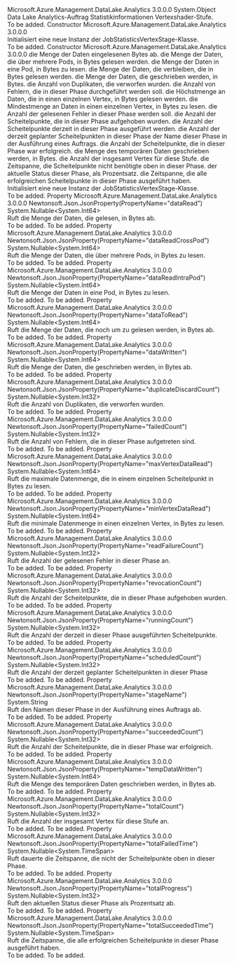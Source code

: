 <Type Name="JobStatisticsVertexStage" FullName="Microsoft.Azure.Management.DataLake.Analytics.Models.JobStatisticsVertexStage">
  <TypeSignature Language="C#" Value="public class JobStatisticsVertexStage" />
  <TypeSignature Language="ILAsm" Value=".class public auto ansi beforefieldinit JobStatisticsVertexStage extends System.Object" />
  <TypeSignature Language="DocId" Value="T:Microsoft.Azure.Management.DataLake.Analytics.Models.JobStatisticsVertexStage" />
  <TypeSignature Language="VB.NET" Value="Public Class JobStatisticsVertexStage" />
  <TypeSignature Language="F#" Value="type JobStatisticsVertexStage = class" />
  <AssemblyInfo>
    <AssemblyName>Microsoft.Azure.Management.DataLake.Analytics</AssemblyName>
    <AssemblyVersion>3.0.0.0</AssemblyVersion>
  </AssemblyInfo>
  <Base>
    <BaseTypeName>System.Object</BaseTypeName>
  </Base>
  <Interfaces />
  <Docs>
    <summary>
            Data Lake Analytics-Auftrag Statistikinformationen Vertexshader-Stufe.
            </summary>
    <remarks>To be added.</remarks>
  </Docs>
  <Members>
    <Member MemberName=".ctor">
      <MemberSignature Language="C#" Value="public JobStatisticsVertexStage ();" />
      <MemberSignature Language="ILAsm" Value=".method public hidebysig specialname rtspecialname instance void .ctor() cil managed" />
      <MemberSignature Language="DocId" Value="M:Microsoft.Azure.Management.DataLake.Analytics.Models.JobStatisticsVertexStage.#ctor" />
      <MemberSignature Language="VB.NET" Value="Public Sub New ()" />
      <MemberType>Constructor</MemberType>
      <AssemblyInfo>
        <AssemblyName>Microsoft.Azure.Management.DataLake.Analytics</AssemblyName>
        <AssemblyVersion>3.0.0.0</AssemblyVersion>
      </AssemblyInfo>
      <Parameters />
      <Docs>
        <summary>
            Initialisiert eine neue Instanz der JobStatisticsVertexStage-Klasse.
            </summary>
        <remarks>To be added.</remarks>
      </Docs>
    </Member>
    <Member MemberName=".ctor">
      <MemberSignature Language="C#" Value="public JobStatisticsVertexStage (Nullable&lt;long&gt; dataRead = null, Nullable&lt;long&gt; dataReadCrossPod = null, Nullable&lt;long&gt; dataReadIntraPod = null, Nullable&lt;long&gt; dataToRead = null, Nullable&lt;long&gt; dataWritten = null, Nullable&lt;int&gt; duplicateDiscardCount = null, Nullable&lt;int&gt; failedCount = null, Nullable&lt;long&gt; maxVertexDataRead = null, Nullable&lt;long&gt; minVertexDataRead = null, Nullable&lt;int&gt; readFailureCount = null, Nullable&lt;int&gt; revocationCount = null, Nullable&lt;int&gt; runningCount = null, Nullable&lt;int&gt; scheduledCount = null, string stageName = null, Nullable&lt;int&gt; succeededCount = null, Nullable&lt;long&gt; tempDataWritten = null, Nullable&lt;int&gt; totalCount = null, Nullable&lt;TimeSpan&gt; totalFailedTime = null, Nullable&lt;int&gt; totalProgress = null, Nullable&lt;TimeSpan&gt; totalSucceededTime = null);" />
      <MemberSignature Language="ILAsm" Value=".method public hidebysig specialname rtspecialname instance void .ctor(valuetype System.Nullable`1&lt;int64&gt; dataRead, valuetype System.Nullable`1&lt;int64&gt; dataReadCrossPod, valuetype System.Nullable`1&lt;int64&gt; dataReadIntraPod, valuetype System.Nullable`1&lt;int64&gt; dataToRead, valuetype System.Nullable`1&lt;int64&gt; dataWritten, valuetype System.Nullable`1&lt;int32&gt; duplicateDiscardCount, valuetype System.Nullable`1&lt;int32&gt; failedCount, valuetype System.Nullable`1&lt;int64&gt; maxVertexDataRead, valuetype System.Nullable`1&lt;int64&gt; minVertexDataRead, valuetype System.Nullable`1&lt;int32&gt; readFailureCount, valuetype System.Nullable`1&lt;int32&gt; revocationCount, valuetype System.Nullable`1&lt;int32&gt; runningCount, valuetype System.Nullable`1&lt;int32&gt; scheduledCount, string stageName, valuetype System.Nullable`1&lt;int32&gt; succeededCount, valuetype System.Nullable`1&lt;int64&gt; tempDataWritten, valuetype System.Nullable`1&lt;int32&gt; totalCount, valuetype System.Nullable`1&lt;valuetype System.TimeSpan&gt; totalFailedTime, valuetype System.Nullable`1&lt;int32&gt; totalProgress, valuetype System.Nullable`1&lt;valuetype System.TimeSpan&gt; totalSucceededTime) cil managed" />
      <MemberSignature Language="DocId" Value="M:Microsoft.Azure.Management.DataLake.Analytics.Models.JobStatisticsVertexStage.#ctor(System.Nullable{System.Int64},System.Nullable{System.Int64},System.Nullable{System.Int64},System.Nullable{System.Int64},System.Nullable{System.Int64},System.Nullable{System.Int32},System.Nullable{System.Int32},System.Nullable{System.Int64},System.Nullable{System.Int64},System.Nullable{System.Int32},System.Nullable{System.Int32},System.Nullable{System.Int32},System.Nullable{System.Int32},System.String,System.Nullable{System.Int32},System.Nullable{System.Int64},System.Nullable{System.Int32},System.Nullable{System.TimeSpan},System.Nullable{System.Int32},System.Nullable{System.TimeSpan})" />
      <MemberSignature Language="VB.NET" Value="Public Sub New (Optional dataRead As Nullable(Of Long) = null, Optional dataReadCrossPod As Nullable(Of Long) = null, Optional dataReadIntraPod As Nullable(Of Long) = null, Optional dataToRead As Nullable(Of Long) = null, Optional dataWritten As Nullable(Of Long) = null, Optional duplicateDiscardCount As Nullable(Of Integer) = null, Optional failedCount As Nullable(Of Integer) = null, Optional maxVertexDataRead As Nullable(Of Long) = null, Optional minVertexDataRead As Nullable(Of Long) = null, Optional readFailureCount As Nullable(Of Integer) = null, Optional revocationCount As Nullable(Of Integer) = null, Optional runningCount As Nullable(Of Integer) = null, Optional scheduledCount As Nullable(Of Integer) = null, Optional stageName As String = null, Optional succeededCount As Nullable(Of Integer) = null, Optional tempDataWritten As Nullable(Of Long) = null, Optional totalCount As Nullable(Of Integer) = null, Optional totalFailedTime As Nullable(Of TimeSpan) = null, Optional totalProgress As Nullable(Of Integer) = null, Optional totalSucceededTime As Nullable(Of TimeSpan) = null)" />
      <MemberSignature Language="F#" Value="new Microsoft.Azure.Management.DataLake.Analytics.Models.JobStatisticsVertexStage : Nullable&lt;int64&gt; * Nullable&lt;int64&gt; * Nullable&lt;int64&gt; * Nullable&lt;int64&gt; * Nullable&lt;int64&gt; * Nullable&lt;int&gt; * Nullable&lt;int&gt; * Nullable&lt;int64&gt; * Nullable&lt;int64&gt; * Nullable&lt;int&gt; * Nullable&lt;int&gt; * Nullable&lt;int&gt; * Nullable&lt;int&gt; * string * Nullable&lt;int&gt; * Nullable&lt;int64&gt; * Nullable&lt;int&gt; * Nullable&lt;TimeSpan&gt; * Nullable&lt;int&gt; * Nullable&lt;TimeSpan&gt; -&gt; Microsoft.Azure.Management.DataLake.Analytics.Models.JobStatisticsVertexStage" Usage="new Microsoft.Azure.Management.DataLake.Analytics.Models.JobStatisticsVertexStage (dataRead, dataReadCrossPod, dataReadIntraPod, dataToRead, dataWritten, duplicateDiscardCount, failedCount, maxVertexDataRead, minVertexDataRead, readFailureCount, revocationCount, runningCount, scheduledCount, stageName, succeededCount, tempDataWritten, totalCount, totalFailedTime, totalProgress, totalSucceededTime)" />
      <MemberType>Constructor</MemberType>
      <AssemblyInfo>
        <AssemblyName>Microsoft.Azure.Management.DataLake.Analytics</AssemblyName>
        <AssemblyVersion>3.0.0.0</AssemblyVersion>
      </AssemblyInfo>
      <Parameters>
        <Parameter Name="dataRead" Type="System.Nullable&lt;System.Int64&gt;" />
        <Parameter Name="dataReadCrossPod" Type="System.Nullable&lt;System.Int64&gt;" />
        <Parameter Name="dataReadIntraPod" Type="System.Nullable&lt;System.Int64&gt;" />
        <Parameter Name="dataToRead" Type="System.Nullable&lt;System.Int64&gt;" />
        <Parameter Name="dataWritten" Type="System.Nullable&lt;System.Int64&gt;" />
        <Parameter Name="duplicateDiscardCount" Type="System.Nullable&lt;System.Int32&gt;" />
        <Parameter Name="failedCount" Type="System.Nullable&lt;System.Int32&gt;" />
        <Parameter Name="maxVertexDataRead" Type="System.Nullable&lt;System.Int64&gt;" />
        <Parameter Name="minVertexDataRead" Type="System.Nullable&lt;System.Int64&gt;" />
        <Parameter Name="readFailureCount" Type="System.Nullable&lt;System.Int32&gt;" />
        <Parameter Name="revocationCount" Type="System.Nullable&lt;System.Int32&gt;" />
        <Parameter Name="runningCount" Type="System.Nullable&lt;System.Int32&gt;" />
        <Parameter Name="scheduledCount" Type="System.Nullable&lt;System.Int32&gt;" />
        <Parameter Name="stageName" Type="System.String" />
        <Parameter Name="succeededCount" Type="System.Nullable&lt;System.Int32&gt;" />
        <Parameter Name="tempDataWritten" Type="System.Nullable&lt;System.Int64&gt;" />
        <Parameter Name="totalCount" Type="System.Nullable&lt;System.Int32&gt;" />
        <Parameter Name="totalFailedTime" Type="System.Nullable&lt;System.TimeSpan&gt;" />
        <Parameter Name="totalProgress" Type="System.Nullable&lt;System.Int32&gt;" />
        <Parameter Name="totalSucceededTime" Type="System.Nullable&lt;System.TimeSpan&gt;" />
      </Parameters>
      <Docs>
        <param name="dataRead">die Menge der Daten eingelesenen Bytes ab.</param>
        <param name="dataReadCrossPod">die Menge der Daten, die über mehrere Pods, in Bytes gelesen werden.</param>
        <param name="dataReadIntraPod">die Menge der Daten in eine Pod, in Bytes zu lesen.</param>
        <param name="dataToRead">die Menge der Daten, die verbleiben, die in Bytes gelesen werden.</param>
        <param name="dataWritten">die Menge der Daten, die geschrieben werden, in Bytes.</param>
        <param name="duplicateDiscardCount">die Anzahl von Duplikaten, die verworfen wurden.</param>
        <param name="failedCount">die Anzahl von Fehlern, die in dieser Phase durchgeführt werden soll.</param>
        <param name="maxVertexDataRead">die Höchstmenge an Daten, die in einen einzelnen Vertex, in Bytes gelesen werden.</param>
        <param name="minVertexDataRead">die Mindestmenge an Daten in einen einzelnen Vertex, in Bytes zu lesen.</param>
        <param name="readFailureCount">die Anzahl der gelesenen Fehler in dieser Phase werden soll.</param>
        <param name="revocationCount">die Anzahl der Scheitelpunkte, die in dieser Phase aufgehoben wurden.</param>
        <param name="runningCount">die Anzahl der Scheitelpunkte derzeit in dieser Phase ausgeführt werden.</param>
        <param name="scheduledCount">die Anzahl der derzeit geplanter Scheitelpunkten in dieser Phase</param>
        <param name="stageName">der Name dieser Phase in der Ausführung eines Auftrags.</param>
        <param name="succeededCount">die Anzahl der Scheitelpunkte, die in dieser Phase war erfolgreich.</param>
        <param name="tempDataWritten">die Menge des temporären Daten geschrieben werden, in Bytes.</param>
        <param name="totalCount">die Anzahl der insgesamt Vertex für diese Stufe.</param>
        <param name="totalFailedTime">die Zeitspanne, die Scheitelpunkte nicht benötigte oben in dieser Phase.</param>
        <param name="totalProgress">der aktuelle Status dieser Phase, als Prozentsatz.</param>
        <param name="totalSucceededTime">die Zeitspanne, die alle erfolgreichen Scheitelpunkte in dieser Phase ausgeführt haben.</param>
        <summary>
            Initialisiert eine neue Instanz der JobStatisticsVertexStage-Klasse.
            </summary>
        <remarks>To be added.</remarks>
      </Docs>
    </Member>
    <Member MemberName="DataRead">
      <MemberSignature Language="C#" Value="public Nullable&lt;long&gt; DataRead { get; }" />
      <MemberSignature Language="ILAsm" Value=".property instance valuetype System.Nullable`1&lt;int64&gt; DataRead" />
      <MemberSignature Language="DocId" Value="P:Microsoft.Azure.Management.DataLake.Analytics.Models.JobStatisticsVertexStage.DataRead" />
      <MemberSignature Language="VB.NET" Value="Public ReadOnly Property DataRead As Nullable(Of Long)" />
      <MemberSignature Language="F#" Value="member this.DataRead : Nullable&lt;int64&gt;" Usage="Microsoft.Azure.Management.DataLake.Analytics.Models.JobStatisticsVertexStage.DataRead" />
      <MemberType>Property</MemberType>
      <AssemblyInfo>
        <AssemblyName>Microsoft.Azure.Management.DataLake.Analytics</AssemblyName>
        <AssemblyVersion>3.0.0.0</AssemblyVersion>
      </AssemblyInfo>
      <Attributes>
        <Attribute>
          <AttributeName>Newtonsoft.Json.JsonProperty(PropertyName="dataRead")</AttributeName>
        </Attribute>
      </Attributes>
      <ReturnValue>
        <ReturnType>System.Nullable&lt;System.Int64&gt;</ReturnType>
      </ReturnValue>
      <Docs>
        <summary>
            Ruft die Menge der Daten, die gelesen, in Bytes ab.
            </summary>
        <value>To be added.</value>
        <remarks>To be added.</remarks>
      </Docs>
    </Member>
    <Member MemberName="DataReadCrossPod">
      <MemberSignature Language="C#" Value="public Nullable&lt;long&gt; DataReadCrossPod { get; }" />
      <MemberSignature Language="ILAsm" Value=".property instance valuetype System.Nullable`1&lt;int64&gt; DataReadCrossPod" />
      <MemberSignature Language="DocId" Value="P:Microsoft.Azure.Management.DataLake.Analytics.Models.JobStatisticsVertexStage.DataReadCrossPod" />
      <MemberSignature Language="VB.NET" Value="Public ReadOnly Property DataReadCrossPod As Nullable(Of Long)" />
      <MemberSignature Language="F#" Value="member this.DataReadCrossPod : Nullable&lt;int64&gt;" Usage="Microsoft.Azure.Management.DataLake.Analytics.Models.JobStatisticsVertexStage.DataReadCrossPod" />
      <MemberType>Property</MemberType>
      <AssemblyInfo>
        <AssemblyName>Microsoft.Azure.Management.DataLake.Analytics</AssemblyName>
        <AssemblyVersion>3.0.0.0</AssemblyVersion>
      </AssemblyInfo>
      <Attributes>
        <Attribute>
          <AttributeName>Newtonsoft.Json.JsonProperty(PropertyName="dataReadCrossPod")</AttributeName>
        </Attribute>
      </Attributes>
      <ReturnValue>
        <ReturnType>System.Nullable&lt;System.Int64&gt;</ReturnType>
      </ReturnValue>
      <Docs>
        <summary>
            Ruft die Menge der Daten, die über mehrere Pods, in Bytes zu lesen.
            </summary>
        <value>To be added.</value>
        <remarks>To be added.</remarks>
      </Docs>
    </Member>
    <Member MemberName="DataReadIntraPod">
      <MemberSignature Language="C#" Value="public Nullable&lt;long&gt; DataReadIntraPod { get; }" />
      <MemberSignature Language="ILAsm" Value=".property instance valuetype System.Nullable`1&lt;int64&gt; DataReadIntraPod" />
      <MemberSignature Language="DocId" Value="P:Microsoft.Azure.Management.DataLake.Analytics.Models.JobStatisticsVertexStage.DataReadIntraPod" />
      <MemberSignature Language="VB.NET" Value="Public ReadOnly Property DataReadIntraPod As Nullable(Of Long)" />
      <MemberSignature Language="F#" Value="member this.DataReadIntraPod : Nullable&lt;int64&gt;" Usage="Microsoft.Azure.Management.DataLake.Analytics.Models.JobStatisticsVertexStage.DataReadIntraPod" />
      <MemberType>Property</MemberType>
      <AssemblyInfo>
        <AssemblyName>Microsoft.Azure.Management.DataLake.Analytics</AssemblyName>
        <AssemblyVersion>3.0.0.0</AssemblyVersion>
      </AssemblyInfo>
      <Attributes>
        <Attribute>
          <AttributeName>Newtonsoft.Json.JsonProperty(PropertyName="dataReadIntraPod")</AttributeName>
        </Attribute>
      </Attributes>
      <ReturnValue>
        <ReturnType>System.Nullable&lt;System.Int64&gt;</ReturnType>
      </ReturnValue>
      <Docs>
        <summary>
            Ruft die Menge der Daten in eine Pod, in Bytes zu lesen.
            </summary>
        <value>To be added.</value>
        <remarks>To be added.</remarks>
      </Docs>
    </Member>
    <Member MemberName="DataToRead">
      <MemberSignature Language="C#" Value="public Nullable&lt;long&gt; DataToRead { get; }" />
      <MemberSignature Language="ILAsm" Value=".property instance valuetype System.Nullable`1&lt;int64&gt; DataToRead" />
      <MemberSignature Language="DocId" Value="P:Microsoft.Azure.Management.DataLake.Analytics.Models.JobStatisticsVertexStage.DataToRead" />
      <MemberSignature Language="VB.NET" Value="Public ReadOnly Property DataToRead As Nullable(Of Long)" />
      <MemberSignature Language="F#" Value="member this.DataToRead : Nullable&lt;int64&gt;" Usage="Microsoft.Azure.Management.DataLake.Analytics.Models.JobStatisticsVertexStage.DataToRead" />
      <MemberType>Property</MemberType>
      <AssemblyInfo>
        <AssemblyName>Microsoft.Azure.Management.DataLake.Analytics</AssemblyName>
        <AssemblyVersion>3.0.0.0</AssemblyVersion>
      </AssemblyInfo>
      <Attributes>
        <Attribute>
          <AttributeName>Newtonsoft.Json.JsonProperty(PropertyName="dataToRead")</AttributeName>
        </Attribute>
      </Attributes>
      <ReturnValue>
        <ReturnType>System.Nullable&lt;System.Int64&gt;</ReturnType>
      </ReturnValue>
      <Docs>
        <summary>
            Ruft die Menge der Daten, die noch um zu gelesen werden, in Bytes ab.
            </summary>
        <value>To be added.</value>
        <remarks>To be added.</remarks>
      </Docs>
    </Member>
    <Member MemberName="DataWritten">
      <MemberSignature Language="C#" Value="public Nullable&lt;long&gt; DataWritten { get; }" />
      <MemberSignature Language="ILAsm" Value=".property instance valuetype System.Nullable`1&lt;int64&gt; DataWritten" />
      <MemberSignature Language="DocId" Value="P:Microsoft.Azure.Management.DataLake.Analytics.Models.JobStatisticsVertexStage.DataWritten" />
      <MemberSignature Language="VB.NET" Value="Public ReadOnly Property DataWritten As Nullable(Of Long)" />
      <MemberSignature Language="F#" Value="member this.DataWritten : Nullable&lt;int64&gt;" Usage="Microsoft.Azure.Management.DataLake.Analytics.Models.JobStatisticsVertexStage.DataWritten" />
      <MemberType>Property</MemberType>
      <AssemblyInfo>
        <AssemblyName>Microsoft.Azure.Management.DataLake.Analytics</AssemblyName>
        <AssemblyVersion>3.0.0.0</AssemblyVersion>
      </AssemblyInfo>
      <Attributes>
        <Attribute>
          <AttributeName>Newtonsoft.Json.JsonProperty(PropertyName="dataWritten")</AttributeName>
        </Attribute>
      </Attributes>
      <ReturnValue>
        <ReturnType>System.Nullable&lt;System.Int64&gt;</ReturnType>
      </ReturnValue>
      <Docs>
        <summary>
            Ruft die Menge der Daten, die geschrieben werden, in Bytes ab.
            </summary>
        <value>To be added.</value>
        <remarks>To be added.</remarks>
      </Docs>
    </Member>
    <Member MemberName="DuplicateDiscardCount">
      <MemberSignature Language="C#" Value="public Nullable&lt;int&gt; DuplicateDiscardCount { get; }" />
      <MemberSignature Language="ILAsm" Value=".property instance valuetype System.Nullable`1&lt;int32&gt; DuplicateDiscardCount" />
      <MemberSignature Language="DocId" Value="P:Microsoft.Azure.Management.DataLake.Analytics.Models.JobStatisticsVertexStage.DuplicateDiscardCount" />
      <MemberSignature Language="VB.NET" Value="Public ReadOnly Property DuplicateDiscardCount As Nullable(Of Integer)" />
      <MemberSignature Language="F#" Value="member this.DuplicateDiscardCount : Nullable&lt;int&gt;" Usage="Microsoft.Azure.Management.DataLake.Analytics.Models.JobStatisticsVertexStage.DuplicateDiscardCount" />
      <MemberType>Property</MemberType>
      <AssemblyInfo>
        <AssemblyName>Microsoft.Azure.Management.DataLake.Analytics</AssemblyName>
        <AssemblyVersion>3.0.0.0</AssemblyVersion>
      </AssemblyInfo>
      <Attributes>
        <Attribute>
          <AttributeName>Newtonsoft.Json.JsonProperty(PropertyName="duplicateDiscardCount")</AttributeName>
        </Attribute>
      </Attributes>
      <ReturnValue>
        <ReturnType>System.Nullable&lt;System.Int32&gt;</ReturnType>
      </ReturnValue>
      <Docs>
        <summary>
            Ruft die Anzahl von Duplikaten, die verworfen wurden.
            </summary>
        <value>To be added.</value>
        <remarks>To be added.</remarks>
      </Docs>
    </Member>
    <Member MemberName="FailedCount">
      <MemberSignature Language="C#" Value="public Nullable&lt;int&gt; FailedCount { get; }" />
      <MemberSignature Language="ILAsm" Value=".property instance valuetype System.Nullable`1&lt;int32&gt; FailedCount" />
      <MemberSignature Language="DocId" Value="P:Microsoft.Azure.Management.DataLake.Analytics.Models.JobStatisticsVertexStage.FailedCount" />
      <MemberSignature Language="VB.NET" Value="Public ReadOnly Property FailedCount As Nullable(Of Integer)" />
      <MemberSignature Language="F#" Value="member this.FailedCount : Nullable&lt;int&gt;" Usage="Microsoft.Azure.Management.DataLake.Analytics.Models.JobStatisticsVertexStage.FailedCount" />
      <MemberType>Property</MemberType>
      <AssemblyInfo>
        <AssemblyName>Microsoft.Azure.Management.DataLake.Analytics</AssemblyName>
        <AssemblyVersion>3.0.0.0</AssemblyVersion>
      </AssemblyInfo>
      <Attributes>
        <Attribute>
          <AttributeName>Newtonsoft.Json.JsonProperty(PropertyName="failedCount")</AttributeName>
        </Attribute>
      </Attributes>
      <ReturnValue>
        <ReturnType>System.Nullable&lt;System.Int32&gt;</ReturnType>
      </ReturnValue>
      <Docs>
        <summary>
            Ruft die Anzahl von Fehlern, die in dieser Phase aufgetreten sind.
            </summary>
        <value>To be added.</value>
        <remarks>To be added.</remarks>
      </Docs>
    </Member>
    <Member MemberName="MaxVertexDataRead">
      <MemberSignature Language="C#" Value="public Nullable&lt;long&gt; MaxVertexDataRead { get; }" />
      <MemberSignature Language="ILAsm" Value=".property instance valuetype System.Nullable`1&lt;int64&gt; MaxVertexDataRead" />
      <MemberSignature Language="DocId" Value="P:Microsoft.Azure.Management.DataLake.Analytics.Models.JobStatisticsVertexStage.MaxVertexDataRead" />
      <MemberSignature Language="VB.NET" Value="Public ReadOnly Property MaxVertexDataRead As Nullable(Of Long)" />
      <MemberSignature Language="F#" Value="member this.MaxVertexDataRead : Nullable&lt;int64&gt;" Usage="Microsoft.Azure.Management.DataLake.Analytics.Models.JobStatisticsVertexStage.MaxVertexDataRead" />
      <MemberType>Property</MemberType>
      <AssemblyInfo>
        <AssemblyName>Microsoft.Azure.Management.DataLake.Analytics</AssemblyName>
        <AssemblyVersion>3.0.0.0</AssemblyVersion>
      </AssemblyInfo>
      <Attributes>
        <Attribute>
          <AttributeName>Newtonsoft.Json.JsonProperty(PropertyName="maxVertexDataRead")</AttributeName>
        </Attribute>
      </Attributes>
      <ReturnValue>
        <ReturnType>System.Nullable&lt;System.Int64&gt;</ReturnType>
      </ReturnValue>
      <Docs>
        <summary>
            Ruft die maximale Datenmenge, die in einem einzelnen Scheitelpunkt in Bytes zu lesen.
            </summary>
        <value>To be added.</value>
        <remarks>To be added.</remarks>
      </Docs>
    </Member>
    <Member MemberName="MinVertexDataRead">
      <MemberSignature Language="C#" Value="public Nullable&lt;long&gt; MinVertexDataRead { get; }" />
      <MemberSignature Language="ILAsm" Value=".property instance valuetype System.Nullable`1&lt;int64&gt; MinVertexDataRead" />
      <MemberSignature Language="DocId" Value="P:Microsoft.Azure.Management.DataLake.Analytics.Models.JobStatisticsVertexStage.MinVertexDataRead" />
      <MemberSignature Language="VB.NET" Value="Public ReadOnly Property MinVertexDataRead As Nullable(Of Long)" />
      <MemberSignature Language="F#" Value="member this.MinVertexDataRead : Nullable&lt;int64&gt;" Usage="Microsoft.Azure.Management.DataLake.Analytics.Models.JobStatisticsVertexStage.MinVertexDataRead" />
      <MemberType>Property</MemberType>
      <AssemblyInfo>
        <AssemblyName>Microsoft.Azure.Management.DataLake.Analytics</AssemblyName>
        <AssemblyVersion>3.0.0.0</AssemblyVersion>
      </AssemblyInfo>
      <Attributes>
        <Attribute>
          <AttributeName>Newtonsoft.Json.JsonProperty(PropertyName="minVertexDataRead")</AttributeName>
        </Attribute>
      </Attributes>
      <ReturnValue>
        <ReturnType>System.Nullable&lt;System.Int64&gt;</ReturnType>
      </ReturnValue>
      <Docs>
        <summary>
            Ruft die minimale Datenmenge in einen einzelnen Vertex, in Bytes zu lesen.
            </summary>
        <value>To be added.</value>
        <remarks>To be added.</remarks>
      </Docs>
    </Member>
    <Member MemberName="ReadFailureCount">
      <MemberSignature Language="C#" Value="public Nullable&lt;int&gt; ReadFailureCount { get; }" />
      <MemberSignature Language="ILAsm" Value=".property instance valuetype System.Nullable`1&lt;int32&gt; ReadFailureCount" />
      <MemberSignature Language="DocId" Value="P:Microsoft.Azure.Management.DataLake.Analytics.Models.JobStatisticsVertexStage.ReadFailureCount" />
      <MemberSignature Language="VB.NET" Value="Public ReadOnly Property ReadFailureCount As Nullable(Of Integer)" />
      <MemberSignature Language="F#" Value="member this.ReadFailureCount : Nullable&lt;int&gt;" Usage="Microsoft.Azure.Management.DataLake.Analytics.Models.JobStatisticsVertexStage.ReadFailureCount" />
      <MemberType>Property</MemberType>
      <AssemblyInfo>
        <AssemblyName>Microsoft.Azure.Management.DataLake.Analytics</AssemblyName>
        <AssemblyVersion>3.0.0.0</AssemblyVersion>
      </AssemblyInfo>
      <Attributes>
        <Attribute>
          <AttributeName>Newtonsoft.Json.JsonProperty(PropertyName="readFailureCount")</AttributeName>
        </Attribute>
      </Attributes>
      <ReturnValue>
        <ReturnType>System.Nullable&lt;System.Int32&gt;</ReturnType>
      </ReturnValue>
      <Docs>
        <summary>
            Ruft die Anzahl der gelesenen Fehler in dieser Phase an.
            </summary>
        <value>To be added.</value>
        <remarks>To be added.</remarks>
      </Docs>
    </Member>
    <Member MemberName="RevocationCount">
      <MemberSignature Language="C#" Value="public Nullable&lt;int&gt; RevocationCount { get; }" />
      <MemberSignature Language="ILAsm" Value=".property instance valuetype System.Nullable`1&lt;int32&gt; RevocationCount" />
      <MemberSignature Language="DocId" Value="P:Microsoft.Azure.Management.DataLake.Analytics.Models.JobStatisticsVertexStage.RevocationCount" />
      <MemberSignature Language="VB.NET" Value="Public ReadOnly Property RevocationCount As Nullable(Of Integer)" />
      <MemberSignature Language="F#" Value="member this.RevocationCount : Nullable&lt;int&gt;" Usage="Microsoft.Azure.Management.DataLake.Analytics.Models.JobStatisticsVertexStage.RevocationCount" />
      <MemberType>Property</MemberType>
      <AssemblyInfo>
        <AssemblyName>Microsoft.Azure.Management.DataLake.Analytics</AssemblyName>
        <AssemblyVersion>3.0.0.0</AssemblyVersion>
      </AssemblyInfo>
      <Attributes>
        <Attribute>
          <AttributeName>Newtonsoft.Json.JsonProperty(PropertyName="revocationCount")</AttributeName>
        </Attribute>
      </Attributes>
      <ReturnValue>
        <ReturnType>System.Nullable&lt;System.Int32&gt;</ReturnType>
      </ReturnValue>
      <Docs>
        <summary>
            Ruft die Anzahl der Scheitelpunkte, die in dieser Phase aufgehoben wurden.
            </summary>
        <value>To be added.</value>
        <remarks>To be added.</remarks>
      </Docs>
    </Member>
    <Member MemberName="RunningCount">
      <MemberSignature Language="C#" Value="public Nullable&lt;int&gt; RunningCount { get; }" />
      <MemberSignature Language="ILAsm" Value=".property instance valuetype System.Nullable`1&lt;int32&gt; RunningCount" />
      <MemberSignature Language="DocId" Value="P:Microsoft.Azure.Management.DataLake.Analytics.Models.JobStatisticsVertexStage.RunningCount" />
      <MemberSignature Language="VB.NET" Value="Public ReadOnly Property RunningCount As Nullable(Of Integer)" />
      <MemberSignature Language="F#" Value="member this.RunningCount : Nullable&lt;int&gt;" Usage="Microsoft.Azure.Management.DataLake.Analytics.Models.JobStatisticsVertexStage.RunningCount" />
      <MemberType>Property</MemberType>
      <AssemblyInfo>
        <AssemblyName>Microsoft.Azure.Management.DataLake.Analytics</AssemblyName>
        <AssemblyVersion>3.0.0.0</AssemblyVersion>
      </AssemblyInfo>
      <Attributes>
        <Attribute>
          <AttributeName>Newtonsoft.Json.JsonProperty(PropertyName="runningCount")</AttributeName>
        </Attribute>
      </Attributes>
      <ReturnValue>
        <ReturnType>System.Nullable&lt;System.Int32&gt;</ReturnType>
      </ReturnValue>
      <Docs>
        <summary>
            Ruft die Anzahl der derzeit in dieser Phase ausgeführten Scheitelpunkte.
            </summary>
        <value>To be added.</value>
        <remarks>To be added.</remarks>
      </Docs>
    </Member>
    <Member MemberName="ScheduledCount">
      <MemberSignature Language="C#" Value="public Nullable&lt;int&gt; ScheduledCount { get; }" />
      <MemberSignature Language="ILAsm" Value=".property instance valuetype System.Nullable`1&lt;int32&gt; ScheduledCount" />
      <MemberSignature Language="DocId" Value="P:Microsoft.Azure.Management.DataLake.Analytics.Models.JobStatisticsVertexStage.ScheduledCount" />
      <MemberSignature Language="VB.NET" Value="Public ReadOnly Property ScheduledCount As Nullable(Of Integer)" />
      <MemberSignature Language="F#" Value="member this.ScheduledCount : Nullable&lt;int&gt;" Usage="Microsoft.Azure.Management.DataLake.Analytics.Models.JobStatisticsVertexStage.ScheduledCount" />
      <MemberType>Property</MemberType>
      <AssemblyInfo>
        <AssemblyName>Microsoft.Azure.Management.DataLake.Analytics</AssemblyName>
        <AssemblyVersion>3.0.0.0</AssemblyVersion>
      </AssemblyInfo>
      <Attributes>
        <Attribute>
          <AttributeName>Newtonsoft.Json.JsonProperty(PropertyName="scheduledCount")</AttributeName>
        </Attribute>
      </Attributes>
      <ReturnValue>
        <ReturnType>System.Nullable&lt;System.Int32&gt;</ReturnType>
      </ReturnValue>
      <Docs>
        <summary>
            Ruft die Anzahl der derzeit geplanter Scheitelpunkten in dieser Phase
            </summary>
        <value>To be added.</value>
        <remarks>To be added.</remarks>
      </Docs>
    </Member>
    <Member MemberName="StageName">
      <MemberSignature Language="C#" Value="public string StageName { get; }" />
      <MemberSignature Language="ILAsm" Value=".property instance string StageName" />
      <MemberSignature Language="DocId" Value="P:Microsoft.Azure.Management.DataLake.Analytics.Models.JobStatisticsVertexStage.StageName" />
      <MemberSignature Language="VB.NET" Value="Public ReadOnly Property StageName As String" />
      <MemberSignature Language="F#" Value="member this.StageName : string" Usage="Microsoft.Azure.Management.DataLake.Analytics.Models.JobStatisticsVertexStage.StageName" />
      <MemberType>Property</MemberType>
      <AssemblyInfo>
        <AssemblyName>Microsoft.Azure.Management.DataLake.Analytics</AssemblyName>
        <AssemblyVersion>3.0.0.0</AssemblyVersion>
      </AssemblyInfo>
      <Attributes>
        <Attribute>
          <AttributeName>Newtonsoft.Json.JsonProperty(PropertyName="stageName")</AttributeName>
        </Attribute>
      </Attributes>
      <ReturnValue>
        <ReturnType>System.String</ReturnType>
      </ReturnValue>
      <Docs>
        <summary>
            Ruft den Namen dieser Phase in der Ausführung eines Auftrags ab.
            </summary>
        <value>To be added.</value>
        <remarks>To be added.</remarks>
      </Docs>
    </Member>
    <Member MemberName="SucceededCount">
      <MemberSignature Language="C#" Value="public Nullable&lt;int&gt; SucceededCount { get; }" />
      <MemberSignature Language="ILAsm" Value=".property instance valuetype System.Nullable`1&lt;int32&gt; SucceededCount" />
      <MemberSignature Language="DocId" Value="P:Microsoft.Azure.Management.DataLake.Analytics.Models.JobStatisticsVertexStage.SucceededCount" />
      <MemberSignature Language="VB.NET" Value="Public ReadOnly Property SucceededCount As Nullable(Of Integer)" />
      <MemberSignature Language="F#" Value="member this.SucceededCount : Nullable&lt;int&gt;" Usage="Microsoft.Azure.Management.DataLake.Analytics.Models.JobStatisticsVertexStage.SucceededCount" />
      <MemberType>Property</MemberType>
      <AssemblyInfo>
        <AssemblyName>Microsoft.Azure.Management.DataLake.Analytics</AssemblyName>
        <AssemblyVersion>3.0.0.0</AssemblyVersion>
      </AssemblyInfo>
      <Attributes>
        <Attribute>
          <AttributeName>Newtonsoft.Json.JsonProperty(PropertyName="succeededCount")</AttributeName>
        </Attribute>
      </Attributes>
      <ReturnValue>
        <ReturnType>System.Nullable&lt;System.Int32&gt;</ReturnType>
      </ReturnValue>
      <Docs>
        <summary>
            Ruft die Anzahl der Scheitelpunkte, die in dieser Phase war erfolgreich.
            </summary>
        <value>To be added.</value>
        <remarks>To be added.</remarks>
      </Docs>
    </Member>
    <Member MemberName="TempDataWritten">
      <MemberSignature Language="C#" Value="public Nullable&lt;long&gt; TempDataWritten { get; }" />
      <MemberSignature Language="ILAsm" Value=".property instance valuetype System.Nullable`1&lt;int64&gt; TempDataWritten" />
      <MemberSignature Language="DocId" Value="P:Microsoft.Azure.Management.DataLake.Analytics.Models.JobStatisticsVertexStage.TempDataWritten" />
      <MemberSignature Language="VB.NET" Value="Public ReadOnly Property TempDataWritten As Nullable(Of Long)" />
      <MemberSignature Language="F#" Value="member this.TempDataWritten : Nullable&lt;int64&gt;" Usage="Microsoft.Azure.Management.DataLake.Analytics.Models.JobStatisticsVertexStage.TempDataWritten" />
      <MemberType>Property</MemberType>
      <AssemblyInfo>
        <AssemblyName>Microsoft.Azure.Management.DataLake.Analytics</AssemblyName>
        <AssemblyVersion>3.0.0.0</AssemblyVersion>
      </AssemblyInfo>
      <Attributes>
        <Attribute>
          <AttributeName>Newtonsoft.Json.JsonProperty(PropertyName="tempDataWritten")</AttributeName>
        </Attribute>
      </Attributes>
      <ReturnValue>
        <ReturnType>System.Nullable&lt;System.Int64&gt;</ReturnType>
      </ReturnValue>
      <Docs>
        <summary>
            Ruft die Menge des temporären Daten geschrieben werden, in Bytes ab.
            </summary>
        <value>To be added.</value>
        <remarks>To be added.</remarks>
      </Docs>
    </Member>
    <Member MemberName="TotalCount">
      <MemberSignature Language="C#" Value="public Nullable&lt;int&gt; TotalCount { get; }" />
      <MemberSignature Language="ILAsm" Value=".property instance valuetype System.Nullable`1&lt;int32&gt; TotalCount" />
      <MemberSignature Language="DocId" Value="P:Microsoft.Azure.Management.DataLake.Analytics.Models.JobStatisticsVertexStage.TotalCount" />
      <MemberSignature Language="VB.NET" Value="Public ReadOnly Property TotalCount As Nullable(Of Integer)" />
      <MemberSignature Language="F#" Value="member this.TotalCount : Nullable&lt;int&gt;" Usage="Microsoft.Azure.Management.DataLake.Analytics.Models.JobStatisticsVertexStage.TotalCount" />
      <MemberType>Property</MemberType>
      <AssemblyInfo>
        <AssemblyName>Microsoft.Azure.Management.DataLake.Analytics</AssemblyName>
        <AssemblyVersion>3.0.0.0</AssemblyVersion>
      </AssemblyInfo>
      <Attributes>
        <Attribute>
          <AttributeName>Newtonsoft.Json.JsonProperty(PropertyName="totalCount")</AttributeName>
        </Attribute>
      </Attributes>
      <ReturnValue>
        <ReturnType>System.Nullable&lt;System.Int32&gt;</ReturnType>
      </ReturnValue>
      <Docs>
        <summary>
            Ruft die Anzahl der insgesamt Vertex für diese Stufe an.
            </summary>
        <value>To be added.</value>
        <remarks>To be added.</remarks>
      </Docs>
    </Member>
    <Member MemberName="TotalFailedTime">
      <MemberSignature Language="C#" Value="public Nullable&lt;TimeSpan&gt; TotalFailedTime { get; }" />
      <MemberSignature Language="ILAsm" Value=".property instance valuetype System.Nullable`1&lt;valuetype System.TimeSpan&gt; TotalFailedTime" />
      <MemberSignature Language="DocId" Value="P:Microsoft.Azure.Management.DataLake.Analytics.Models.JobStatisticsVertexStage.TotalFailedTime" />
      <MemberSignature Language="VB.NET" Value="Public ReadOnly Property TotalFailedTime As Nullable(Of TimeSpan)" />
      <MemberSignature Language="F#" Value="member this.TotalFailedTime : Nullable&lt;TimeSpan&gt;" Usage="Microsoft.Azure.Management.DataLake.Analytics.Models.JobStatisticsVertexStage.TotalFailedTime" />
      <MemberType>Property</MemberType>
      <AssemblyInfo>
        <AssemblyName>Microsoft.Azure.Management.DataLake.Analytics</AssemblyName>
        <AssemblyVersion>3.0.0.0</AssemblyVersion>
      </AssemblyInfo>
      <Attributes>
        <Attribute>
          <AttributeName>Newtonsoft.Json.JsonProperty(PropertyName="totalFailedTime")</AttributeName>
        </Attribute>
      </Attributes>
      <ReturnValue>
        <ReturnType>System.Nullable&lt;System.TimeSpan&gt;</ReturnType>
      </ReturnValue>
      <Docs>
        <summary>
            Ruft dauerte die Zeitspanne, die nicht der Scheitelpunkte oben in dieser Phase.
            </summary>
        <value>To be added.</value>
        <remarks>To be added.</remarks>
      </Docs>
    </Member>
    <Member MemberName="TotalProgress">
      <MemberSignature Language="C#" Value="public Nullable&lt;int&gt; TotalProgress { get; }" />
      <MemberSignature Language="ILAsm" Value=".property instance valuetype System.Nullable`1&lt;int32&gt; TotalProgress" />
      <MemberSignature Language="DocId" Value="P:Microsoft.Azure.Management.DataLake.Analytics.Models.JobStatisticsVertexStage.TotalProgress" />
      <MemberSignature Language="VB.NET" Value="Public ReadOnly Property TotalProgress As Nullable(Of Integer)" />
      <MemberSignature Language="F#" Value="member this.TotalProgress : Nullable&lt;int&gt;" Usage="Microsoft.Azure.Management.DataLake.Analytics.Models.JobStatisticsVertexStage.TotalProgress" />
      <MemberType>Property</MemberType>
      <AssemblyInfo>
        <AssemblyName>Microsoft.Azure.Management.DataLake.Analytics</AssemblyName>
        <AssemblyVersion>3.0.0.0</AssemblyVersion>
      </AssemblyInfo>
      <Attributes>
        <Attribute>
          <AttributeName>Newtonsoft.Json.JsonProperty(PropertyName="totalProgress")</AttributeName>
        </Attribute>
      </Attributes>
      <ReturnValue>
        <ReturnType>System.Nullable&lt;System.Int32&gt;</ReturnType>
      </ReturnValue>
      <Docs>
        <summary>
            Ruft den aktuellen Status dieser Phase als Prozentsatz ab.
            </summary>
        <value>To be added.</value>
        <remarks>To be added.</remarks>
      </Docs>
    </Member>
    <Member MemberName="TotalSucceededTime">
      <MemberSignature Language="C#" Value="public Nullable&lt;TimeSpan&gt; TotalSucceededTime { get; }" />
      <MemberSignature Language="ILAsm" Value=".property instance valuetype System.Nullable`1&lt;valuetype System.TimeSpan&gt; TotalSucceededTime" />
      <MemberSignature Language="DocId" Value="P:Microsoft.Azure.Management.DataLake.Analytics.Models.JobStatisticsVertexStage.TotalSucceededTime" />
      <MemberSignature Language="VB.NET" Value="Public ReadOnly Property TotalSucceededTime As Nullable(Of TimeSpan)" />
      <MemberSignature Language="F#" Value="member this.TotalSucceededTime : Nullable&lt;TimeSpan&gt;" Usage="Microsoft.Azure.Management.DataLake.Analytics.Models.JobStatisticsVertexStage.TotalSucceededTime" />
      <MemberType>Property</MemberType>
      <AssemblyInfo>
        <AssemblyName>Microsoft.Azure.Management.DataLake.Analytics</AssemblyName>
        <AssemblyVersion>3.0.0.0</AssemblyVersion>
      </AssemblyInfo>
      <Attributes>
        <Attribute>
          <AttributeName>Newtonsoft.Json.JsonProperty(PropertyName="totalSucceededTime")</AttributeName>
        </Attribute>
      </Attributes>
      <ReturnValue>
        <ReturnType>System.Nullable&lt;System.TimeSpan&gt;</ReturnType>
      </ReturnValue>
      <Docs>
        <summary>
            Ruft die Zeitspanne, die alle erfolgreichen Scheitelpunkte in dieser Phase ausgeführt haben.
            </summary>
        <value>To be added.</value>
        <remarks>To be added.</remarks>
      </Docs>
    </Member>
  </Members>
</Type>